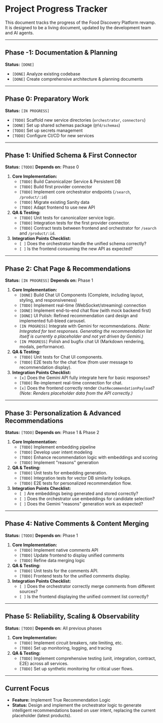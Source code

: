 # Project Progress Tracker

This document tracks the progress of the Food Discovery Platform revamp. It is designed to be a living document, updated by the development team and AI agents.

---

## Phase -1: Documentation & Planning

**Status:** `[DONE]`

- `[DONE]` Analyze existing codebase
- `[DONE]` Create comprehensive architecture & planning documents

---

## Phase 0: Preparatory Work

**Status:** `[IN PROGRESS]`

- `[TODO]` Scaffold new service directories (`orchestrator`, `connectors`)
- `[DONE]` Set up shared schemas package (`@fd/schemas`)
- `[TODO]` Set up secrets management
- `[TODO]` Configure CI/CD for new services

---

## Phase 1: Unified Schema & First Connector

**Status:** `[TODO]`
**Depends on:** Phase 0

1.  **Core Implementation:**
    - `[TODO]` Build Canonicalizer Service & Persistent DB
    - `[TODO]` Build first provider connector
    - `[TODO]` Implement core orchestrator endpoints (`/search`, `/product/:id`)
    - `[TODO]` Migrate existing Sanity data
    - `[TODO]` Adapt frontend to use new API
2.  **QA & Testing:**
    - `[TODO]` Unit tests for canonicalizer service logic.
    - `[TODO]` Integration tests for the first provider connector.
    - `[TODO]` Contract tests between frontend and orchestrator for `/search` and `/product/:id`.
3.  **Integration Points Checklist:**
    - `[ ]` Does the orchestrator handle the unified schema correctly?
    - `[ ]` Is the frontend consuming the new API as expected?

---

## Phase 2: Chat Page & Recommendations

**Status:** `[IN PROGRESS]`
**Depends on:** Phase 1

1.  **Core Implementation:**
    - `[DONE]` Build Chat UI Components (Complete, including layout, styling, and responsiveness)
    - `[TODO]` Implement real-time (WebSocket/streaming) connection
    - `[DONE]` Implement end-to-end chat flow (with mock backend first)
    - `[DONE]` UI Polish: Refined recommendation card design and implemented full-bleed carousel.
    - `[IN PROGRESS]` Integrate with Gemini for recommendations. *(Note: Integrated for text responses. Generating the recommendation list itself is currently a placeholder and not yet driven by Gemini.)*
    - `[IN PROGRESS]` Polish and bugfix chat UI (Markdown rendering, modals, performance).
2.  **QA & Testing:**
    - `[TODO]` Unit tests for Chat UI components.
    - `[TODO]` E2E tests for the chat flow (from user message to recommendation display).
3.  **Integration Points Checklist:**
    - `[x]` Does the Gemini API fully integrate here for basic responses?
    - `[TODO]` Re-implement real-time connection for chat.
    - `[x]` Does the frontend correctly render `ChatRecommendationPayload`? *(Note: Renders placeholder data from the API correctly.)*

---

## Phase 3: Personalization & Advanced Recommendations

**Status:** `[TODO]`
**Depends on:** Phase 1 & Phase 2

1.  **Core Implementation:**
    - `[TODO]` Implement embedding pipeline
    - `[TODO]` Develop user intent modeling
    - `[TODO]` Enhance recommendation logic with embeddings and scoring
    - `[TODO]` Implement "reasons" generation
2.  **QA & Testing:**
    - `[TODO]` Unit tests for embedding generation.
    - `[TODO]` Integration tests for vector DB similarity lookups.
    - `[TODO]` E2E tests for personalized recommendation flow.
3.  **Integration Points Checklist:**
    - `[ ]` Are embeddings being generated and stored correctly?
    - `[ ]` Does the orchestrator use embeddings for candidate selection?
    - `[ ]` Does the Gemini "reasons" generation work as expected?

---

## Phase 4: Native Comments & Content Merging

**Status:** `[TODO]`
**Depends on:** Phase 1

1.  **Core Implementation:**
    - `[TODO]` Implement native comments API
    - `[TODO]` Update frontend to display unified comments
    - `[TODO]` Refine data merging logic
2.  **QA & Testing:**
    - `[TODO]` Unit tests for the comments API.
    - `[TODO]` Frontend tests for the unified comments display.
3.  **Integration Points Checklist:**
    - `[ ]` Does the orchestrator correctly merge comments from different sources?
    - `[ ]` Is the frontend displaying the unified comment list correctly?

---

## Phase 5: Reliability, Scaling & Observability

**Status:** `[TODO]`
**Depends on:** All previous phases

1.  **Core Implementation:**
    - `[TODO]` Implement circuit breakers, rate limiting, etc.
    - `[TODO]` Set up monitoring, logging, and tracing
2.  **QA & Testing:**
    - `[TODO]` Implement comprehensive testing (unit, integration, contract, E2E) across all services.
    - `[TODO]` Set up synthetic monitoring for critical user flows.

---

## Current Focus

- **Feature:** Implement True Recommendation Logic
- **Status:** Design and implement the orchestrator logic to generate intelligent recommendations based on user intent, replacing the current placeholder (latest products).
